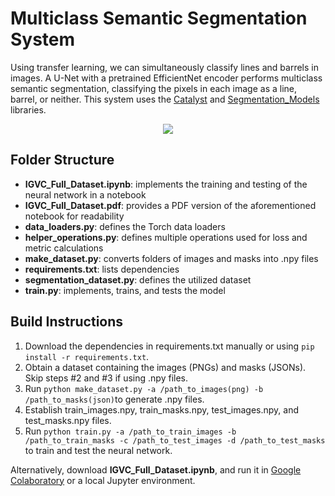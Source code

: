 # Multiclass Semantic Segmentation System

Using transfer learning, we can simultaneously classify lines and barrels in images. A U-Net with a pretrained EfficientNet encoder performs multiclass semantic segmentation, classifying the pixels in each image as a line, barrel, or neither. This system uses the [Catalyst](https://github.com/catalyst-team/catalyst) and [Segmentation_Models](https://github.com/qubvel/segmentation_models.pytorch) libraries. 

<p align="center">
  <img src="https://github.com/suhacker1/igvc-software/blob/multiclass_segmentation/igvc_perception/src/multiclass_segmentation/model_prediction.png">
</p>

## Folder Structure 
+ **IGVC_Full_Dataset.ipynb**: implements the training and testing of the neural network in a notebook
+ **IGVC_Full_Dataset.pdf**: provides a PDF version of the aforementioned notebook for readability
+ **data_loaders.py**: defines the Torch data loaders
+ **helper_operations.py**: defines multiple operations used for loss and metric calculations
+ **make_dataset.py**: converts folders of images and masks into .npy files
+ **requirements.txt**: lists dependencies
+ **segmentation_dataset.py**: defines the utilized dataset
+ **train.py**: implements, trains, and tests the model

## Build Instructions 

1. Download the dependencies in requirements.txt manually or using `pip install -r requirements.txt`. 
2. Obtain a dataset containing the images (PNGs) and masks (JSONs). Skip steps #2 and #3 if using .npy files. 
3. Run `python make_dataset.py -a /path_to_images(png) -b /path_to_masks(json)`to generate .npy files. 
4. Establish train_images.npy, train_masks.npy, test_images.npy, and test_masks.npy files. 
5. Run `python train.py -a /path_to_train_images -b /path_to_train_masks -c /path_to_test_images -d /path_to_test_masks` to train and test the neural network.

Alternatively, download **IGVC_Full_Dataset.ipynb**, and run it in [Google Colaboratory](https://colab.research.google.com/notebooks/intro.ipynb#recent=true) or a local Jupyter environment. 
